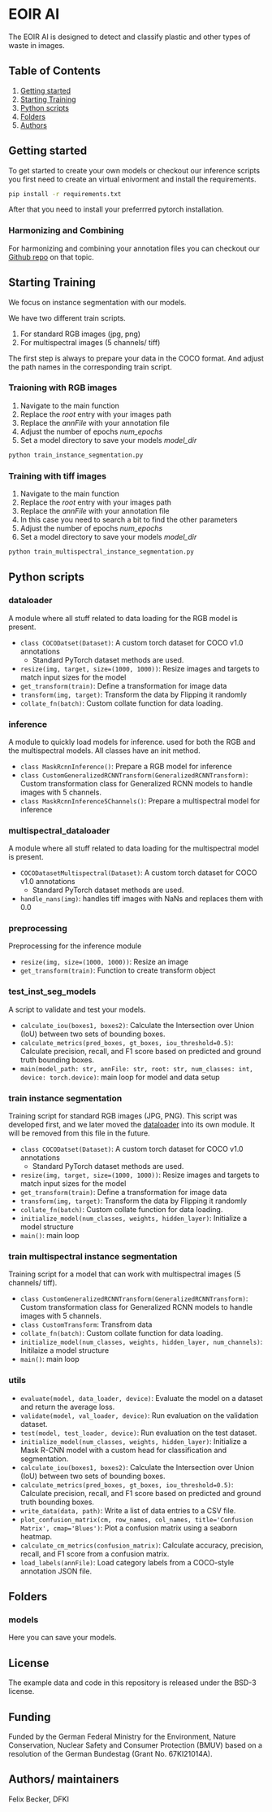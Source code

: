 # EOIR AI

The EOIR AI is designed to detect and classify plastic and other types of waste in images.

## Table of Contents

1. [Getting started](#getting-started)
1. [Starting Training](#starting-training)
1. [Python scripts](#python-scripts)
1. [Folders](#folders)
1. [Authors](#authors-maintainers)

## Getting started

To get started to create your own models or checkout our inference scripts you first need to create an virtual enivorment and install the requirements.

```sh
pip install -r requirements.txt
```

After that you need to install your preferrred pytorch installation.

### Harmonizing and Combining

For harmonizing and combining your annotation files you can checkout our [Github repo](https://github.com/DFKI-NI/Adapting_Annotation_Datasets) on that topic.

## Starting Training

We focus on instance segmentation with our models.

We have two different train scripts.

1. For standard RGB images (jpg, png)
2. For multispectral images (5 channels/ tiff)

The first step is always to prepare your data in the COCO format. And adjust the path names in the corresponding train script.

### Traioning with RGB images

1. Navigate to the main function
1. Replace the *root* entry with your images path
1. Replace the *annFile* with your annotation file
1. Adjust the number of epochs *num_epochs*
1. Set a model directory to save your models *model_dir*

```sh
python train_instance_segmentation.py
```

### Training with tiff images

1. Navigate to the main function
1. Replace the *root* entry with your images path
1. Replace the *annFile* with your annotation file
1. In this case you need to search a bit to find the other parameters
1. Adjust the number of epochs *num_epochs*
1. Set a model directory to save your models *model_dir*

```sh
python train_multispectral_instance_segmentation.py
```

## Python scripts

### dataloader

A module where all stuff related to data loading for the RGB model is present.

* `class COCODatset(Dataset)`: A custom torch dataset for COCO v1.0 annotations
  * Standard PyTorch dataset methods are used.
* `resize(img, target, size=(1000, 1000))`: Resize images and targets to match input sizes for the model
* `get_transform(train)`: Define a transformation for image data
* `transform(img, target)`: Transform the data by Flipping it randomly
* `collate_fn(batch)`:  Custom collate function for data loading.

### inference

A module to quickly load models for inference. used for both the RGB and the multispectral models. All classes have an init method.

* `class MaskRcnnInference()`: Prepare a RGB model for inference
* `class CustomGeneralizedRCNNTransform(GeneralizedRCNNTransform)`: Custom transformation class for Generalized RCNN models to handle images with 5 channels.
* `class MaskRcnnInference5Channels()`: Prepare a multispectral model for inference

### multispectral_dataloader

A module where all stuff related to data loading for the multispectral model is present.

* `COCODatasetMultispectral(Dataset)`: A custom torch dataset for COCO v1.0 annotations
  * Standard PyTorch dataset methods are used.
* `handle_nans(img)`: handles tiff images with NaNs and replaces them with 0.0

### preprocessing

Preprocessing for the inference module

* `resize(img, size=(1000, 1000))`: Resize an image
* `get_transform(train)`: Function to create transform object

### test_inst_seg_models

A script to validate and test your models.

* `calculate_iou(boxes1, boxes2)`: Calculate the Intersection over Union (IoU) between two sets of bounding boxes.
* `calculate_metrics(pred_boxes, gt_boxes, iou_threshold=0.5)`: Calculate precision, recall, and F1 score based on predicted and ground truth bounding boxes.
* `main(model_path: str, annFile: str, root: str, num_classes: int, device: torch.device)`: main loop for model and data setup

### train instance segmentation

Training script for standard RGB images (JPG, PNG). This script was developed first, and we later moved the [dataloader](#dataloader) into its own module. It will be removed from this file in the future.

* `class COCODatset(Dataset)`: A custom torch dataset for COCO v1.0 annotations
  * Standard PyTorch dataset methods are used.
* `resize(img, target, size=(1000, 1000))`: Resize images and targets to match input sizes for the model
* `get_transform(train)`: Define a transformation for image data
* `transform(img, target)`: Transform the data by Flipping it randomly
* `collate_fn(batch)`:  Custom collate function for data loading.
* `initialize_model(num_classes, weights, hidden_layer)`: Initialize a model structure
* `main()`: main loop

### train multispectral instance segmentation

Training script for a model that can work with multispectral images (5 channels/ tiff).

* `class CustomGeneralizedRCNNTransform(GeneralizedRCNNTransform)`: Custom transformation class for Generalized RCNN models to handle images with 5 channels.
* `class CustomTransform`: Transfrom data
* `collate_fn(batch)`:  Custom collate function for data loading.
* `initialize_model(num_classes, weights, hidden_layer, num_channels)`: Initilaize a model structure
* `main()`: main loop

### utils

* `evaluate(model, data_loader, device)`: Evaluate the model on a dataset and return the average loss.
* `validate(model, val_loader, device)`: Run evaluation on the validation dataset.
* `test(model, test_loader, device)`: Run evaluation on the test dataset.
* `initialize_model(num_classes, weights, hidden_layer)`: Initialize a Mask R-CNN model with a custom head for classification and segmentation.
* `calculate_iou(boxes1, boxes2)`: Calculate the Intersection over Union (IoU) between two sets of bounding boxes.
* `calculate_metrics(pred_boxes, gt_boxes, iou_threshold=0.5)`: Calculate precision, recall, and F1 score based on predicted and ground truth bounding boxes.
* `write_data(data, path)`: Write a list of data entries to a CSV file.
* `plot_confusion_matrix(cm, row_names, col_names, title='Confusion Matrix', cmap='Blues')`: Plot a confusion matrix using a seaborn heatmap.
* `calculate_cm_metrics(confusion_matrix)`: Calculate accuracy, precision, recall, and F1 score from a confusion matrix.
* `load_labels(annFile)`: Load category labels from a COCO-style annotation JSON file.

## Folders

### models

Here you can save your models.

## License

The example data and code in this repository is released under the BSD-3 license.

## Funding

Funded by the German Federal Ministry for the Environment, Nature Conservation, Nuclear Safety and Consumer Protection (BMUV) based on a resolution of the German Bundestag (Grant No. 67KI21014A).

## Authors/ maintainers

Felix Becker, DFKI
